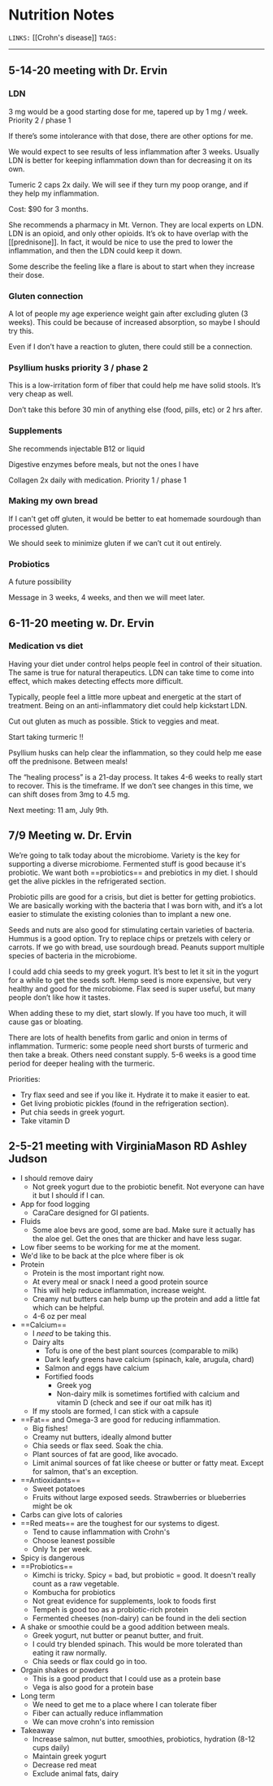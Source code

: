 # Nutrition Notes
`LINKS:` [[Crohn's disease]]
`TAGS:` 

---
## 5-14-20 meeting with Dr. Ervin
### LDN
3 mg would be a good starting dose for me, tapered up by 1 mg / week.  Priority 2 / phase 1

If there’s some intolerance with that dose, there are other options for me. 

We would expect to see results of less inflammation after 3 weeks. Usually LDN is better for keeping inflammation down than for decreasing it on its own. 

Tumeric 2 caps 2x daily. We will see if they turn my poop orange, and if they help my inflammation. 

Cost: $90 for 3 months. 

She recommends a pharmacy in Mt. Vernon. They are local experts on LDN.
LDN is an opioid, and only other opioids. It’s ok to have overlap with the [[prednisone]]. 
In fact, it would be nice to use the pred to lower the inflammation, and then the LDN could keep it down. 

Some describe the feeling like a flare is about to start when they increase their dose. 

### Gluten connection
A lot of people my age experience weight gain after excluding gluten (3 weeks). This could be because of increased absorption, so maybe I should try this. 

Even if I don’t have a reaction to gluten, there could still be a connection. 

### Psyllium husks priority 3 / phase 2
This is a low-irritation form of fiber that could help me have solid stools. 
It’s very cheap as well. 

Don’t take this before 30 min of anything else (food, pills, etc) or 2 hrs after. 

### Supplements
She recommends injectable B12 or liquid

Digestive enzymes before meals, but not the ones I have

Collagen 2x daily with medication. Priority 1 / phase 1

### Making my own bread
If I can't get off gluten, it would be better to eat homemade sourdough than processed gluten.

We should seek to minimize gluten if we can’t cut it out entirely. 

### Probiotics
A future possibility

Message in 3 weeks, 4 weeks, and then we will meet later. 

## 6-11-20 meeting w. Dr. Ervin
### Medication vs diet
Having your diet under control helps people feel in control of their situation. The same is true for natural therapeutics. LDN can take time to come into effect, which makes detecting effects more difficult. 

Typically, people feel a little more upbeat and energetic at the start of treatment. 
Being on an anti-inflammatory diet could help kickstart LDN. 

Cut out gluten as much as possible. Stick to veggies and meat. 

Start taking turmeric !! 

Psyllium husks can help clear the inflammation, so they could help me ease off the prednisone. Between meals! 

The “healing process” is a 21-day process. It takes 4-6 weeks to really start to recover. This is the timeframe. If we don’t see changes in this time, we can shift doses from 3mg to 4.5 mg. 

Next meeting: 11 am, July 9th. 

## 7/9 Meeting w. Dr. Ervin
We’re going to talk today about the microbiome. Variety is the key for supporting a diverse microbiome. Fermented stuff is good because it's probiotic. We want both ==probiotics== and prebiotics in my diet. I should get the alive pickles in the refrigerated section. 

Probiotic pills are good for a crisis, but diet is better for getting probiotics. We are basically working with the bacteria that I was born with, and it’s a lot easier to stimulate the existing colonies than to implant a new one. 

Seeds and nuts are also good for stimulating certain varieties of bacteria. Hummus is a good option. Try to replace chips or pretzels with celery or carrots. If we go with bread, use sourdough bread. Peanuts support multiple species of bacteria in the microbiome. 

I could add chia seeds to my greek yogurt. It’s best to let it sit in the yogurt for a while to get the seeds soft. Hemp seed is more expensive, but very healthy and good for the microbiome. Flax seed is super useful, but many people don’t like how it tastes. 

When adding these to my diet, start slowly. If you have too much, it will cause gas or bloating. 

There are lots of health benefits from garlic and onion in terms of inflammation. 
Turmeric: some people need short bursts of turmeric and then take a break. Others need constant supply. 5-6 weeks is a good time period for deeper healing with the turmeric. 

Priorities:
- Try flax seed and see if you like it. Hydrate it to make it easier to eat. 
- Get living probiotic pickles (found in the refrigeration section).
- Put chia seeds in greek yogurt.
- Take vitamin D

## 2-5-21 meeting with VirginiaMason RD Ashley Judson
- I should remove dairy
	- Not greek yogurt due to the probiotic benefit. Not everyone can have it but I should if I can.
- App for food logging
	- CaraCare designed for GI patients. 
- Fluids
	- Some aloe bevs are good, some are bad. Make sure it actually has the aloe gel. Get the ones that are thicker and have less sugar. 
- Low fiber seems to be working for me at the moment. 
- We'd like to be back at the plce where fiber is ok
- Protein
	- Protein is the most important right now.
	- At every meal or snack I need a good protein source
	- This will help reduce inflammation, increase weight. 
	- Creamy nut butters can help bump up the protein and add a little fat which can be helpful.
	- 4-6 oz per meal
- ==Calcium==
	- I *need* to be taking this. 
	- Dairy alts
		- Tofu is one of the best plant sources (comparable to milk)
		- Dark leafy greens have calcium (spinach, kale, arugula, chard)
		- Salmon and eggs have calcium
		- Fortified foods
			- Greek yog
			- Non-dairy milk is sometimes fortified with calcium and vitamin D (check and see if our oat milk has it)
	- If my stools are formed, I can stick with a capsule
- ==Fat== and Omega-3 are good for reducing inflammation. 
	- Big fishes! 
	- Creamy nut butters, ideally almond butter
	- Chia seeds or flax seed. Soak the chia. 
	- Plant sources of fat are good, like avocado. 
	- Limit animal sources of fat like cheese or butter or fatty meat. Except for salmon, that's an exception. 
- ==Antioxidants==
	- Sweet potatoes
	- Fruits without large exposed seeds. Strawberries or blueberries might be ok
- Carbs can give lots of calories
- ==Red meats== are the toughest for our systems to digest. 
	- Tend to cause inflammation with Crohn's
	- Choose leanest possible
	- Only 1x per week. 
- Spicy is dangerous
- ==Probiotics==
	- Kimchi is tricky. Spicy = bad, but probiotic = good. It doesn't really count as a raw vegetable. 
	- Kombucha for probiotics
	- Not great evidence for supplements, look to foods first
	- Tempeh is good too as a probiotic-rich protein
	- Fermented cheeses (non-dairy) can be found in the deli section
- A shake or smoothie could be a good addition between meals. 
	- Greek yogurt, nut butter or peanut butter, and fruit.
	- I could try blended spinach. This would be more tolerated than eating it raw normally. 
	- Chia seeds or flax could go in too. 
- Orgain shakes or powders
	- This is a good product that I could use as a protein base
	- Vega is also good for a protein base
- Long term
	- We need to get me to a place where I can tolerate fiber
	- Fiber can actually reduce inflammation
	- We can move crohn's into remission
- Takeaway
	- Increase salmon, nut butter, smoothies, probiotics, hydration (8-12 cups daily)
	- Maintain greek yogurt
	- Decrease red meat
	- Exclude animal fats, dairy